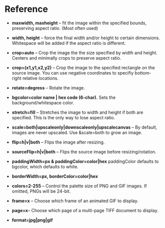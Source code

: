 # Reference


* **maxwidth, maxheight** – fit the image within the specified bounds, preserving aspect ratio. (Most often used)

* **width, height** – force the final width and/or height to certain dimensions. Whitespace will be added if the aspect ratio is different.

* **crop=auto** – Crop the image the the size specified by width and height. Centers and minimally crops to preserve aspect ratio.
* **crop=(x1,y1,x2,y2)** – Crop the image to the specified rectangle on the source image. You can use negative coordinates to specifiy bottom-right relative locations.
* **rotate=degress** – Rotate the image.
* **bgcolor=color name | hex code (6-char).** Sets the background/whitespace color.
* **stretch=fill** – Stretches the image to width and height if both are specified. This is the only way to lose aspect ratio.
* **scale=both|upscaleonly|downscaleonly|upscalecanvas** – By default, images are never upscaled. Use &scale=both to grow an image.
* **flip=h|v|both** – Flips the image after resizing.
* **sourceFlip=h|v|both** – Flips the source image before resizing/rotation.
* **paddingWidth=px & paddingColor=color|hex** paddingColor defaults to bgcolor, which defaults to white.
* **borderWidth=px, borderColor=color|hex**

* **colors=2-255** – Control the palette size of PNG and GIF images. If omitted, PNGs will be 24-bit.
* **frame=x** – Choose which frame of an animated GIF to display.
* **page=x**– Choose which page of a multi-page TIFF document to display.
* **format=jpg|png|gif**